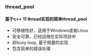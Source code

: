 ### thread_pool

#### 基于c++ 11 thread实现的简单thread_pool
* 可移植性好，适用于Windows或者Linux
* 安全可靠，已经运用在实际项目中
* 非busy loop, 基于阻塞的实现 
* 包含简单的错误处理